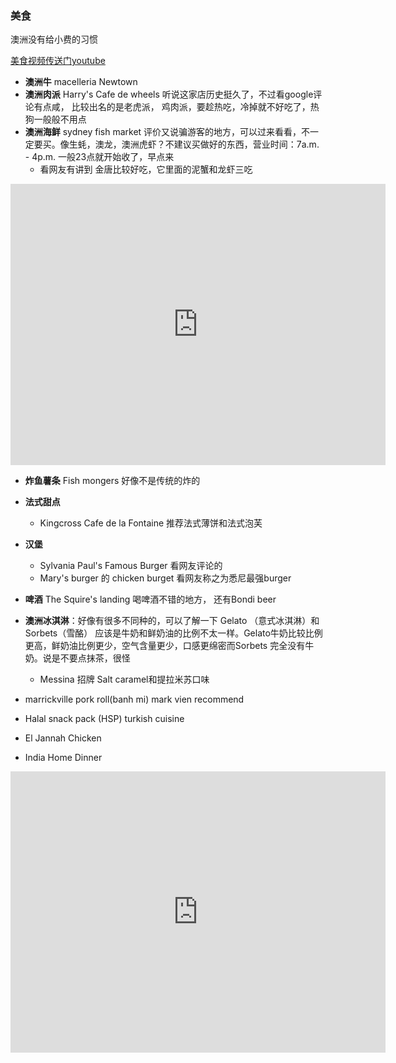 ### 美食

澳洲没有给小费的习惯

[美食视频传送门youtube](https://www.youtube.com/watch?v=2qsiRDR8SqY)

* **澳洲牛** macelleria Newtown 
* **澳洲肉派** Harry's Cafe de wheels 听说这家店历史挺久了，不过看google评论有点咸， 比较出名的是老虎派， 鸡肉派，要趁热吃，冷掉就不好吃了，热狗一般般不用点
* **澳洲海鲜** sydney fish market 评价又说骗游客的地方，可以过来看看，不一定要买。像生蚝，澳龙，澳洲虎虾？不建议买做好的东西，营业时间：7a.m. - 4p.m. 一般23点就开始收了，早点来
  * 看网友有讲到 金唐比较好吃，它里面的泥蟹和龙虾三吃

<iframe src="https://www.google.com/maps/embed?pb=!1m18!1m12!1m3!1d5020.932687193236!2d151.19817385012522!3d-33.874702625153795!2m3!1f0!2f0!3f0!3m2!1i1024!2i768!4f13.1!3m3!1m2!1s0x6b12af1d3fcd65a3%3A0x5380a418716e3c33!2sHarry&#39;s%20Caf%C3%A9%20de%20Wheels%20-%20Darling%20Quarter!5e0!3m2!1szh-CN!2sau!4v1723473299587!5m2!1szh-CN!2sau" width="600" height="450" style="border:0;" allowfullscreen="" loading="lazy" referrerpolicy="no-referrer-when-downgrade"></iframe>

* **炸鱼薯条** Fish mongers 好像不是传统的炸的
* **法式甜点** 
  * Kingcross Cafe de la Fontaine 推荐法式薄饼和法式泡芙
* **汉堡** 
  * Sylvania Paul's Famous Burger 看网友评论的
  * Mary's burger 的 chicken burget 看网友称之为悉尼最强burger
* **啤酒** The Squire's landing 喝啤酒不错的地方， 还有Bondi beer 
* **澳洲冰淇淋**：好像有很多不同种的，可以了解一下 Gelato （意式冰淇淋）和 Sorbets（雪酪） 应该是牛奶和鲜奶油的比例不太一样。Gelato牛奶比较比例更高，鲜奶油比例更少，空气含量更少，口感更绵密而Sorbets 完全没有牛奶。说是不要点抹茶，很怪
  * Messina 招牌 Salt caramel和提拉米苏口味

* marrickville pork roll(banh mi)  mark vien recommend 



* Halal snack pack (HSP) turkish cuisine 
* El Jannah Chicken 
* India Home Dinner 

<iframe src="https://www.google.com/maps/embed?pb=!1m18!1m12!1m3!1d8269.46263675192!2d151.22050063467833!3d-33.884270776693334!2m3!1f0!2f0!3f0!3m2!1i1024!2i768!4f13.1!3m3!1m2!1s0x6b12ae1ab844439d%3A0xf29961a7c3cd8175!2sIndian%20Home%20Diner!5e0!3m2!1szh-CN!2sau!4v1723473251614!5m2!1szh-CN!2sau" width="600" height="450" style="border:0;" allowfullscreen="" loading="lazy" referrerpolicy="no-referrer-when-downgrade"></iframe>